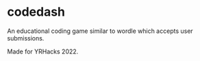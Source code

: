 # codedash
An educational coding game similar to wordle which accepts user submissions.

Made for YRHacks 2022.